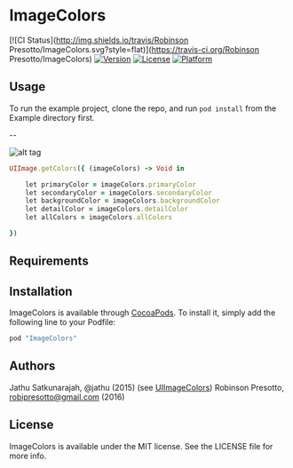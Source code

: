 # ImageColors

[![CI Status](http://img.shields.io/travis/Robinson Presotto/ImageColors.svg?style=flat)](https://travis-ci.org/Robinson Presotto/ImageColors)
[![Version](https://img.shields.io/cocoapods/v/ImageColors.svg?style=flat)](http://cocoapods.org/pods/ImageColors)
[![License](https://img.shields.io/cocoapods/l/ImageColors.svg?style=flat)](http://cocoapods.org/pods/ImageColors)
[![Platform](https://img.shields.io/cocoapods/p/ImageColors.svg?style=flat)](http://cocoapods.org/pods/ImageColors)

## Usage

To run the example project, clone the repo, and run `pod install` from the Example directory first.

--

![alt tag](http://www.labvidas.com.br/robitto/github/imageColorsUpdated.png)

```ruby
UIImage.getColors({ (imageColors) -> Void in

    let primaryColor = imageColors.primaryColor
    let secondaryColor = imageColors.secondaryColor
    let backgroundColor = imageColors.backgroundColor
    let detailColor = imageColors.detailColor
    let allColors = imageColors.allColors

})
```

## Requirements

## Installation

ImageColors is available through [CocoaPods](http://cocoapods.org). To install
it, simply add the following line to your Podfile:

```ruby
pod "ImageColors"
```

## Authors

Jathu Satkunarajah, @jathu (2015) (see [UIImageColors](https://github.com/jathu/UIImageColors))
Robinson Presotto, robipresotto@gmail.com (2016)

## License

ImageColors is available under the MIT license. See the LICENSE file for more info.
